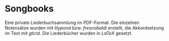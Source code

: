 # Songbooks
Eine private Liederbuchsammlung im PDF-Format. Die einzelnen Notensätze wurden mit *lilypond* bzw. *frescobaldi* erstellt, die Akkordsetzung im Text mit *gtcrd*. Die Liederbücher wurden in *LaTeX* gesetzt.
